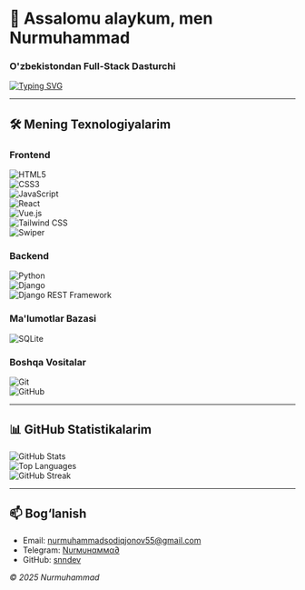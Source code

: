 # 👋 Assalomu alaykum, men Nurmuhammad

### O'zbekistondan Full-Stack Dasturchi

[![Typing SVG](https://readme-typing-svg.herokuapp.com?size=25&duration=4000&color=00FF00&center=true&vCenter=true&lines=Professional+Websaytlar+Yasash;Telegram+Botlar+Yasash;Full-Stack+Dasturchi)](https://git.io/typing-svg)

---

## 🛠 Mening Texnologiyalarim

### Frontend
![HTML5](https://img.shields.io/badge/HTML5-%23E34F26?style=flat-square&logo=html5&logoColor=white)  
![CSS3](https://img.shields.io/badge/CSS3-%231572B6?style=flat-square&logo=css3&logoColor=white)  
![JavaScript](https://img.shields.io/badge/JavaScript-%23F7DF1E?style=flat-square&logo=javascript&logoColor=black)  
![React](https://img.shields.io/badge/React-%2320232A?style=flat-square&logo=react&logoColor=61DAFB)  
![Vue.js](https://img.shields.io/badge/Vue.js-%2335495e?style=flat-square&logo=vue.js&logoColor=%234FC08D)  
![Tailwind CSS](https://img.shields.io/badge/Tailwind_CSS-%23038BFC?style=flat-square&logo=tailwindcss&logoColor=white)  
![Swiper](https://img.shields.io/badge/Swiper-%23FF6347?style=flat-square&logo=swiper&logoColor=white)

### Backend
![Python](https://img.shields.io/badge/Python-%2314354C?style=flat-square&logo=python&logoColor=white)  
![Django](https://img.shields.io/badge/Django-%23092E20?style=flat-square&logo=django&logoColor=white)  
![Django REST Framework](https://img.shields.io/badge/Django_REST-%23D83030?style=flat-square&logo=django&logoColor=white)  

### Ma'lumotlar Bazasi
![SQLite](https://img.shields.io/badge/SQLite-%230074AD?style=flat-square&logo=sqlite&logoColor=white)

### Boshqa Vositalar
![Git](https://img.shields.io/badge/Git-%23F05032?style=flat-square&logo=git&logoColor=white)  
![GitHub](https://img.shields.io/badge/GitHub-%23181717?style=flat-square&logo=github&logoColor=white)  

---

## 📊 GitHub Statistikalarim
![GitHub Stats](https://github-readme-stats.vercel.app/api?username=snndev&show_icons=true&theme=dark)  
![Top Languages](https://github-readme-stats.vercel.app/api/top-langs/?username=snndev&layout=compact&theme=dark)  
![GitHub Streak](https://github-readme-streak-stats.herokuapp.com/?user=snndev&theme=dark)

---

## 📫 Bog‘lanish

- Email: nurmuhammadsodiqjonov55@gmail.com 
- Telegram: [Nυrмυнαммα∂](https://t.me/snn_dev)  
- GitHub: [snndev](https://github.com/snndev)

*© 2025 Nurmuhammad*  


<!--
**snndev/snndev** is a ✨ _special_ ✨ repository because its `README.md` (this file) appears on your GitHub profile.

Here are some ideas to get you started:

- 🔭 I’m currently working on ...
- 🌱 I’m currently learning ...
- 👯 I’m looking to collaborate on ...
- 🤔 I’m looking for help with ...
- 💬 Ask me about ...
- 📫 How to reach me: ...
- 😄 Pronouns: ...
- ⚡ Fun fact: ...
-->
